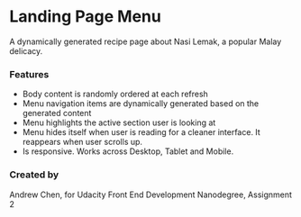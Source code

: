 # Landing Page Menu
A dynamically generated recipe page about Nasi Lemak, a popular Malay delicacy.

### Features
- Body content is randomly ordered at each refresh
- Menu navigation items are dynamically generated based on the generated content
- Menu highlights the active section user is looking at
- Menu hides itself when user is reading for a cleaner interface. It reappears when user scrolls up.
- Is responsive. Works across Desktop, Tablet and Mobile.

### Created by
Andrew Chen, for Udacity Front End Development Nanodegree, Assignment 2